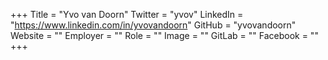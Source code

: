 +++
Title = "Yvo van Doorn"
Twitter = "yvov"
LinkedIn = "https://www.linkedin.com/in/yvovandoorn"
GitHub = "yvovandoorn"
Website = ""
Employer = ""
Role = ""
Image = ""
GitLab = ""
Facebook = ""
+++

